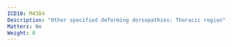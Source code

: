 ```yaml
---
ICD10: M4384
Description: "Other specified deforming dorsopathies: Thoracic region"
Matters: No
Weight: 0
---
```

